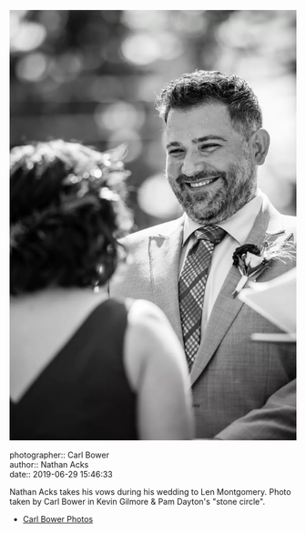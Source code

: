 ![Nathan Acks takes his vows](assets/2019-06-29-set-1-the-ceremony-28.webp)

photographer:: Carl Bower  
author:: Nathan Acks  
date:: 2019-06-29 15:46:33

Nathan Acks takes his vows during his wedding to Len Montgomery. Photo taken by Carl Bower in Kevin Gilmore & Pam Dayton's "stone circle".

* [Carl Bower Photos](https://carlbowerphotos.com)
